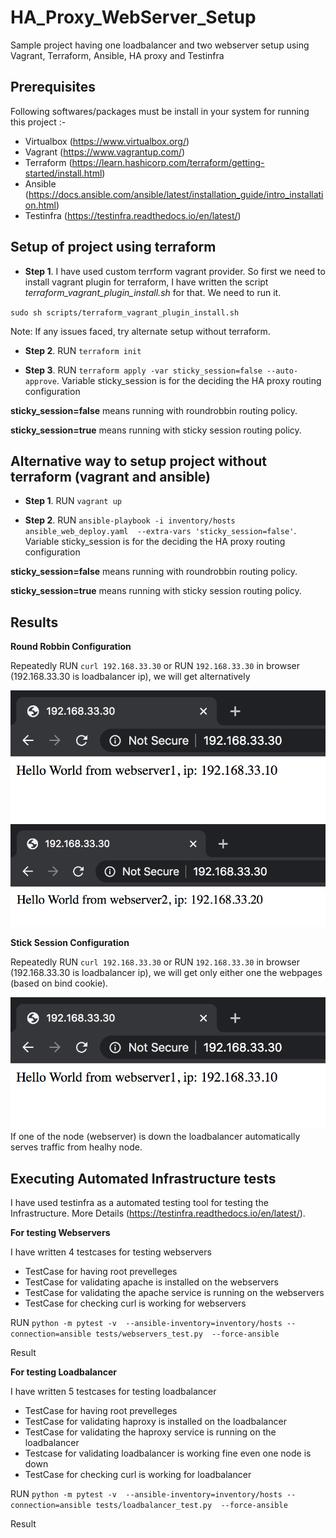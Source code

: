 # HA_Proxy_WebServer_Setup
Sample project having one loadbalancer and two webserver setup using Vagrant, Terraform, Ansible, HA proxy and Testinfra

## Prerequisites

Following softwares/packages must be install in your system for running this project :-

- Virtualbox (https://www.virtualbox.org/)
- Vagrant (https://www.vagrantup.com/)
- Terraform (https://learn.hashicorp.com/terraform/getting-started/install.html)
- Ansible (https://docs.ansible.com/ansible/latest/installation_guide/intro_installation.html)
- Testinfra (https://testinfra.readthedocs.io/en/latest/)

## Setup of project using terraform

- **Step 1**. I have used custom terrform vagrant provider. So first we need to install vagrant plugin for terraform, I have written the script *terraform_vagrant_plugin_install.sh* for that. We need to run it.

`sudo sh scripts/terraform_vagrant_plugin_install.sh`

Note: If any issues faced, try alternate setup without terraform. 

- **Step 2**. RUN `terraform init`

- **Step 3**. RUN `terraform apply -var sticky_session=false --auto-approve`. Variable sticky_session is for the deciding the HA proxy routing configuration

**sticky_session=false** means running with roundrobbin routing policy.

**sticky_session=true** means running with sticky session routing policy.

## Alternative way to setup project without terraform (vagrant and ansible)

- **Step 1**. RUN `vagrant up`

- **Step 2**. RUN `ansible-playbook -i inventory/hosts ansible_web_deploy.yaml  --extra-vars 'sticky_session=false'`. Variable sticky_session is for the deciding the HA proxy routing configuration

**sticky_session=false** means running with roundrobbin routing policy.

**sticky_session=true** means running with sticky session routing policy.

## Results

**Round Robbin Configuration**

Repeatedly RUN `curl 192.168.33.30` or RUN `192.168.33.30` in browser (192.168.33.30 is loadbalancer ip), we will get alternatively

![snapshot 1](https://github.com/Nogutsune/HA_Proxy_WebServer_Setup/blob/master/Screenshots/ScreenShot1.png)  
![snapshot 2](https://github.com/Nogutsune/HA_Proxy_WebServer_Setup/blob/master/Screenshots/ScreenShot2.png)

**Stick Session Configuration**

Repeatedly RUN `curl 192.168.33.30` or RUN `192.168.33.30` in browser (192.168.33.30 is loadbalancer ip), we will get only either one the webpages (based on bind cookie).

![snapshot 1](https://github.com/Nogutsune/HA_Proxy_WebServer_Setup/blob/master/Screenshots/ScreenShot1.png)
If one of the node (webserver) is down the loadbalancer automatically serves traffic from healhy node.

## Executing Automated Infrastructure tests

I have used testinfra as a automated testing tool for testing the Infrastructure. More Details (https://testinfra.readthedocs.io/en/latest/).

**For testing Webservers** 

I have written 4 testcases for testing webservers

- TestCase for having root prevelleges
- TestCase for validating apache is installed on the webservers
- TestCase for validating the apache service is running on the webservers
- TestCase for checking curl is working for webservers

RUN `python -m pytest -v  --ansible-inventory=inventory/hosts --connection=ansible tests/webservers_test.py  --force-ansible`

Result

**For testing Loadbalancer**
 
 I have written 5 testcases for testing loadbalancer
 
- TestCase for having root prevelleges
- TestCase for validating haproxy is installed on the loadbalancer
- TestCase for validating the haproxy service is running on the loadbalancer
- Testcase for validating loadbalancer is working fine even one node is down
- TestCase for checking curl is working for loadbalancer

RUN `python -m pytest -v  --ansible-inventory=inventory/hosts --connection=ansible tests/loadbalancer_test.py  --force-ansible`

Result
 
